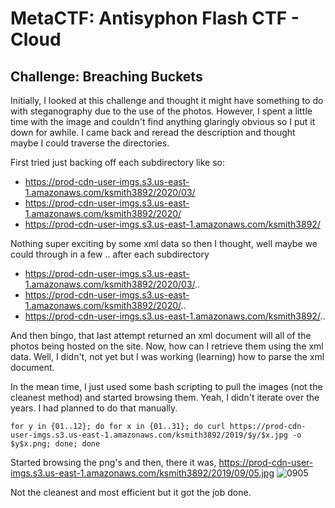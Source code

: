 # MetaCTF: Antisyphon Flash CTF - Cloud

## Challenge: Breaching Buckets

Initially, I looked at this challenge and thought it might have something to do with steganography due to the use of the photos. However, I spent a little time with the image and couldn't find anything glaringly obvious so I put it down for awhile. I came back and reread the description and thought maybe I could traverse the directories.

First tried just backing off each subdirectory like so:
* https://prod-cdn-user-imgs.s3.us-east-1.amazonaws.com/ksmith3892/2020/03/
* https://prod-cdn-user-imgs.s3.us-east-1.amazonaws.com/ksmith3892/2020/
* https://prod-cdn-user-imgs.s3.us-east-1.amazonaws.com/ksmith3892/

Nothing super exciting by some xml data so then I thought, well maybe we could through in a few .. after each subdirectory
* https://prod-cdn-user-imgs.s3.us-east-1.amazonaws.com/ksmith3892/2020/03/..
* https://prod-cdn-user-imgs.s3.us-east-1.amazonaws.com/ksmith3892/2020/..
* https://prod-cdn-user-imgs.s3.us-east-1.amazonaws.com/ksmith3892/..

And then bingo, that last attempt returned an xml document will all of the photos being hosted on the site. Now, how can I retrieve them using the xml data. Well, I didn't, not yet but I was working (learning) how to parse the xml document.

In the mean time, I just used some bash scripting to pull the images (not the cleanest method) and started browsing them. Yeah, I didn't iterate over the years. I had planned to do that manually.

```
for y in {01..12}; do for x in {01..31}; do curl https://prod-cdn-user-imgs.s3.us-east-1.amazonaws.com/ksmith3892/2019/$y/$x.jpg -o $y$x.png; done; done
```

Started browsing the png's and then, there it was, https://prod-cdn-user-imgs.s3.us-east-1.amazonaws.com/ksmith3892/2019/09/05.jpg
![0905](https://user-images.githubusercontent.com/55144630/171773258-047b7822-ec16-4088-9075-5ed67af2ecaa.png)

Not the cleanest and most efficient but it got the job done.
